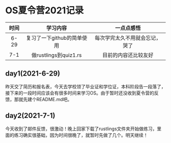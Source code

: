 # OS夏令营2021记录



|时间| 学习内容                   | 一点点感悟                     |
| :------------------------: | :------------------------: | :----------------------------: |
|6-29| 复习了一下github的简单使用 | 每次学完太久不用就会忘记，哭了 |
|7-1|做rustlings到quiz1.rs|目前的内容还比较友好|

## day1(2021-6-29)

昨天交了简历和报名表，今天去学校领了毕业证和学位证，本科阶段告一段落了，接下来的一段时间应该会有很多时间来学习OS。由于暂时还没收到夏令营的反馈，那就先建个README.md吧。

## day2(2021-7-1)

今天收到了邮件反馈，很激动！晚上回家下载了rustlings文件夹开始做练习，里面的练习确实很基础，因为时间很晚了，就暂时先做了几个。明天继续！

